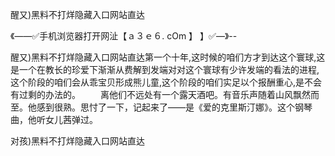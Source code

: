 醒又)黑料不打烊隐藏入口网站直达

《——✅手机浏览器打开网沚【ａ３ｅ６. cOm 】 】✅—》--

醒又)黑料不打烊隐藏入口网站直达第一个十年,这时候的咱们方才到达这个寰球,这是一个在教长的珍爱下渐渐从费解到发端对对这个寰球有少许发端的看法的进程,这个阶段的咱们会从乖宝贝形成熊儿童,这个阶段的咱们实足以个报酬重心,是不会有过剩的办法的。
　　离他们不远处有一个露天酒吧。有音乐声随着山风飘然而至。他感到很熟。思忖了一下，记起来了——是《爱的克里斯汀娜》。这个钢琴曲，他听女儿茜弹过。





对孩)黑料不打烊隐藏入口网站直达
